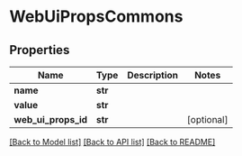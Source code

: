 # WebUiPropsCommons

## Properties
Name | Type | Description | Notes
------------ | ------------- | ------------- | -------------
**name** | **str** |  | 
**value** | **str** |  | 
**web_ui_props_id** | **str** |  | [optional] 

[[Back to Model list]](../README.md#documentation-for-models) [[Back to API list]](../README.md#documentation-for-api-endpoints) [[Back to README]](../README.md)


